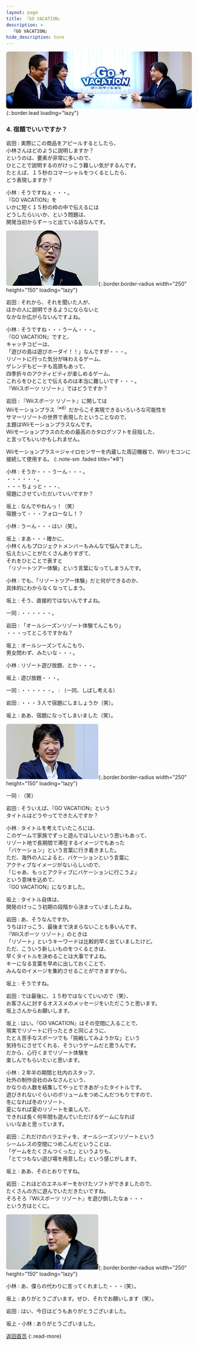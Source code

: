 ```yaml
---
layout: page
title: 『GO VACATION』
description: >
  『GO VACATION』
hide_description: ture
---
```


![](/others/interviews/jp/wii/sgvj/vol1/img/mainvisual4.jpg){:.border.lead loading="lazy"}

### 4. 宿題でいいですか？

岩田
: 実際にこの商品をアピールするとしたら、<br>小林さんはどのように説明しますか？<br>というのは、要素が非常に多いので、<br>ひとことで説明するのがけっこう難しい気がするんです。<br>たとえば、１５秒のコマーシャルをつくるとしたら、<br>どう表現しますか？

小林
: そうですねぇ・・・。<br>『GO VACATION』を<br>いかに短く１５秒の枠の中で伝えるには<br>どうしたらいいか、という問題は、<br>開発当初からずーっと出ている話なんです。

![](/others/interviews/jp/wii/sgvj/vol1/img/photo10.jpg){:.border.border-radius width="250" height="150" loading="lazy"}

岩田
: それから、それを聞いた人が、<br>ほかの人に説明できるようにならないと<br>なかなか広がらないんですよね。

小林
: そうですね・・・うーん・・・。<br>『GO VACATION』ですと、<br>キャッチコピーは、<br>「遊びの島は遊びホーダイ！！」なんですが・・・。<br>リゾートに行った気分が味わえるゲーム、<br>ゲレンデもビーチも高原もあって、<br>四季折々のアクティビティが楽しめるゲーム、<br>これらをひとことで伝えるのは本当に難しいです・・・。<br>『Wiiスポーツ リゾート』ではどうですか？

岩田
: 『Wiiスポーツ リゾート』に関しては<br>Wiiモーションプラス<sup>（※8）</sup>だからこそ実現できるいろいろな可能性を<br>サマーリゾートの世界で表現したということなので、<br>主題はWiiモーションプラスなんです。<br>Wiiモーションプラスのための最高のカタログソフトを目指した、<br>と言ってもいいかもしれません。

Wiiモーションプラス＝ジャイロセンサーを内蔵した周辺機器で、Wiiリモコンに接続して使用する。
{:.note-sm .faded title="※8"}

小林
: そうか・・・うーん・・・。<br>・・・・・・。<br>・・・ちょっと・・・、<br>宿題にさせていただいていいですか？

坂上
: なんでやねんっ！（笑）<br>宿題って・・・フォローなし！？

小林
: うーん・・・はい（笑）。

坂上
: まあ・・・確かに、<br>小林くんもプロジェクトメンバーもみんなで悩んでました。<br>伝えたいことがたくさんありすぎて、<br>それをひとことで表すと<br>「リゾートツアー体験」という言葉になってしまうんです。

小林
: でも、「リゾートツアー体験」だと何ができるのか、<br>具体的にわからなくなってしまう。

坂上
: そう、直接的ではないんですよね。

一同
: ・・・・・・。

岩田
: 「オールシーズンリゾート体験てんこもり」<br>・・・ってところですかね？

坂上
: オールシーズンてんこもり、<br>男女問わず、みたいな・・・。

小林
: リゾート遊び放題、とか・・・。

坂上
: 遊び放題・・・。

一同
: ・・・・・・。
: （一同、しばし考える）

岩田
: ・・・３人で宿題にしましょうか（笑）。

坂上
: ああ、宿題になってしまいました（笑）。

![](/others/interviews/jp/wii/sgvj/vol1/img/photo11.jpg){:.border.border-radius width="250" height="150" loading="lazy"}

一同
: （笑）

岩田
: そういえば、『GO VACATION』という<br>タイトルはどうやってできたんですか？

小林
: タイトルを考えていたころには、<br>このゲームで家族でずっと遊んでほしいという思いもあって、<br>リゾート地で長期間で滞在するイメージでもあった<br>「バケーション」という言葉に行き着きました。<br>ただ、海外の人によると、バケーションという言葉に<br>アクティブなイメージがないらしいので、<br>「じゃあ、もっとアクティブにバケーションに行こうよ」<br>という意味を込めて、<br>『GO VACATION』になりました。

坂上
: タイトル自体は、<br>開発のけっこう初期の段階から決まっていましたよね。

岩田
: あ、そうなんですか。<br>うちはけっこう、最後まで決まらないことも多いんです。<br>『Wiiスポーツ リゾート』のときは<br>「リゾート」というキーワードは比較的早く出ていましたけど。<br>ただ、こういう新しいものをつくるときは、<br>早くタイトルを決めることは大事ですよね。<br>キーになる言葉を早めに出しておくことで、<br>みんなのイメージを集約させることができますから。

坂上
: そうですね。

岩田
: では最後に、１５秒ではなくていいので（笑）、<br>お客さんに対するオススメのメッセージをいただこうと思います。<br>坂上さんからお願いします。

坂上
: はい。『GO VACATION』はその空間に入ることで、<br>現実でリゾートに行ったときと同じように、<br>たとえ苦手なスポーツでも「挑戦してみようかな」という<br>気持ちにさせてくれる、そういうゲームだと思うんです。<br>だから、心行くまでリゾート体験を<br>楽しんでもらいたいと思います。

小林
: ２年半の期間と社内のスタッフ、<br>社外の制作会社のみなさんという、<br>かなりの人数を結集してやっとできあがったタイトルです。<br>遊びきれないぐらいのボリュームをつめこんだつもりですので、<br>冬になれば冬のリゾート、<br>夏になれば夏のリゾートを楽しんで、<br>できれば長く何年間も遊んでいただけるゲームになれば<br>いいなあと思っています。

岩田
: これだけのバラエティを、オールシーズンリゾートという<br>シームレスの空間につめこんだということは、<br>「ゲームをたくさんつくった」というよりも、<br>「とてつもない遊び場を用意した」という感じがします。

坂上
: ああ、そのとおりですね。

岩田
: これほどのエネルギーをかけたソフトができましたので、<br>たくさんの方に遊んでいただきたいですね。<br>そろそろ『Wiiスポーツ リゾート』を遊び倒したなぁ・・・<br>という方はとくに。

![](/others/interviews/jp/wii/sgvj/vol1/img/photo12.jpg){:.border.border-radius width="250" height="150" loading="lazy"}

小林
: あ、僕らの代わりに言ってくれました・・・（笑）。

坂上
: ありがとうございます。ぜひ、それでお願いします（笑）。

岩田
: はい、今日はどうもありがとうございました。

坂上・小林
: ありがとうございました。

[返回首页](../../../../../)
{:.read-more}

